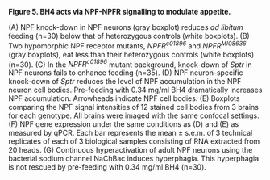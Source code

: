 **Figure 5. BH4 acts via NPF-NPFR signalling to modulate appetite.**

(A) NPF knock-down in NPF neurons (gray boxplot) reduces *ad libitum* feeding (n=30) below that of heterozygous controls (white boxplots).
(B) Two hypomorphic NPF receptor mutants, *NPFR<sup>c01896</sup>* and *NPFR<sup>MI08636</sup>* (gray boxplots), eat less than their heterozygous controls (white boxplots) (n=30).
(C) In the *NPFR<sup>c01896</sup>* mutant background, knock-down of *Sptr* in NPF neurons fails to enhance feeding (n=35).
(D) NPF neuron-specific knock-down of *Sptr* reduces the level of NPF accumulation in the NPF neuron cell bodies. Pre-feeding with 0.34 mg/ml BH4 dramatically increases NPF accumulation. Arrowheads indicate NPF cell bodies.
(E) Boxplots comparing the NPF signal intensities of 12 stained cell bodies from 3 brains for each genotype. All brains were imaged with the same confocal settings.
(F) NPF gene expression under the same conditions as (D) and (E) as measured by qPCR. Each bar represents the mean ± s.e.m. of 3 technical replicates of each of 3 biological samples consisting of RNA extracted from 20 heads.
(G) Continuous hyperactivation of adult NPF neurons using the bacterial sodium channel NaChBac induces hyperphagia. This hyperphagia is not rescued by pre-feeding with 0.34 mg/ml BH4 (n=30).